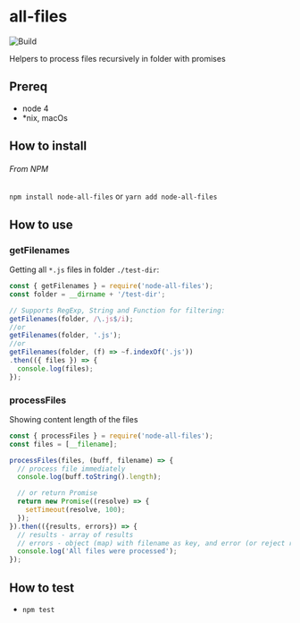 # all-files

![Build](https://github.com/asci/all-files/workflows/Build/badge.svg)

Helpers to process files recursively in folder with promises

## Prereq
- node 4
- \*nix, macOs

## How to install
###### From NPM
`npm install node-all-files` or `yarn add node-all-files`

## How to use
### getFilenames

Getting all `*.js` files in folder `./test-dir`:

```javascript
const { getFilenames } = require('node-all-files');
const folder = __dirname + '/test-dir';

// Supports RegExp, String and Function for filtering:
getFilenames(folder, /\.js$/i);
//or
getFilenames(folder, '.js');
//or
getFilenames(folder, (f) => ~f.indexOf('.js'))
.then(({ files }) => {
  console.log(files);
});

```
### processFiles
Showing content length of the files

```javascript
const { processFiles } = require('node-all-files');
const files = [__filename];

processFiles(files, (buff, filename) => {
  // process file immediately
  console.log(buff.toString().length);

  // or return Promise
  return new Promise((resolve) => {
    setTimeout(resolve, 100);
  });
}).then(({results, errors}) => {
  // results - array of results
  // errors - object (map) with filename as key, and error (or reject reason) as value
  console.log('All files were processed');
});

```
## How to test
- `npm test`
